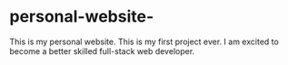 # personal-website-
This is my personal website. This is my first project ever. I am excited to become a better skilled full-stack web developer.
